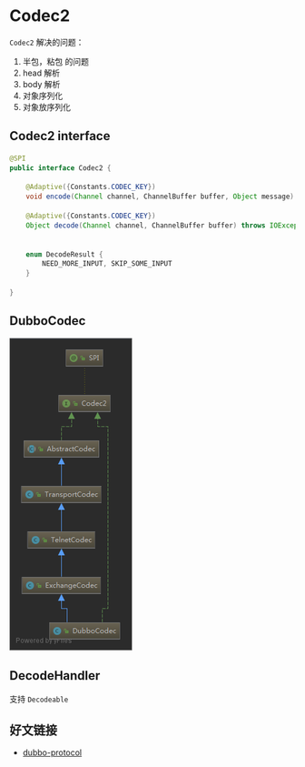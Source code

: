 # Codec2

`Codec2` 解决的问题：

1. 半包，粘包 的问题
2. head 解析
3. body 解析
4. 对象序列化
5. 对象放序列化

## Codec2 interface

```java
@SPI
public interface Codec2 {

    @Adaptive({Constants.CODEC_KEY})
    void encode(Channel channel, ChannelBuffer buffer, Object message) throws IOException;

    @Adaptive({Constants.CODEC_KEY})
    Object decode(Channel channel, ChannelBuffer buffer) throws IOException;


    enum DecodeResult {
        NEED_MORE_INPUT, SKIP_SOME_INPUT
    }

}
```

## DubboCodec

![DubboCodec](./images/dubbo-DubboCodec.png)

## DecodeHandler

支持 `Decodeable`

## 好文链接

- [dubbo-protocol](http://dubbo.incubator.apache.org/zh-cn/blog/dubbo-protocol.html)
